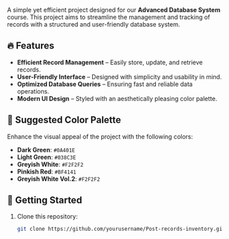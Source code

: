 A simple yet efficient project designed for our **Advanced Database System** course. This project aims to streamline the management and tracking of records with a structured and user-friendly database system.

## 🔥 Features
- **Efficient Record Management** – Easily store, update, and retrieve records.
- **User-Friendly Interface** – Designed with simplicity and usability in mind.
- **Optimized Database Queries** – Ensuring fast and reliable data operations.
- **Modern UI Design** – Styled with an aesthetically pleasing color palette.

## 🎨 Suggested Color Palette
Enhance the visual appeal of the project with the following colors:
- **Dark Green**: `#0A401E`
- **Light Green**: `#038C3E`
- **Greyish White**: `#F2F2F2`
- **Pinkish Red**: `#BF4141`
- **Greyish White Vol.2**: `#F2F2F2`

## 🚀 Getting Started
1. Clone this repository:
   ```bash
   git clone https://github.com/yourusername/Post-records-inventory.git
